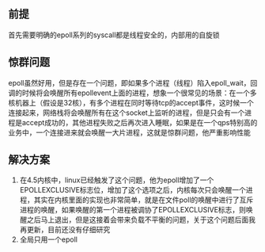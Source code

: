 ## 前提
首先需要明确的epoll系列的syscall都是线程安全的，内部用的自旋锁

## 惊群问题
epoll虽然好用，但是存在一个问题，即如果多个进程（线程）陷入epoll_wait，回调的时候将会唤醒所有epollevent上面的进程，想象一个很常见的场景：在一个多核机器上（假设是32核），有多个进程在同时等待tcp的accept事件，这时候一个连接起来，网络栈将会唤醒所有在这个socket上监听的进程，但是只会有一个进程是accept成功的，其他进程失败之后再次进入睡眠，如果是在一个qps特别高的业务中，一个连接进来就会唤醒一大片进程，这就是惊群问题，他严重影响性能

## 解决方案
1. 在4.5内核中，linux已经触发了这个问题，他为epoll增加了一个EPOLLEXCLUSIVE标志位，增加了这个选项之后，内核每次只会唤醒一个进程，其实在内核里面的实现也非常简单，就是在文件poll的唤醒中进行了互斥进程的唤醒，如果唤醒的第一个进程被调协了EPOLLEXCLUSIVE标志，则唤醒之后马上退出，但是这接着会带来负载不平衡的问题，关于这个问题后面我再更新，目前还没有仔细研究
2. 全局只用一个epoll